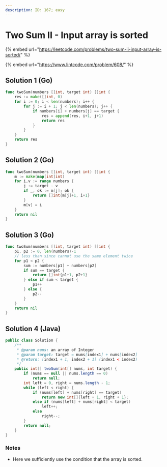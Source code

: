 ```yaml
---
description: ID: 167; easy
---
```

# Two Sum II - Input array is sorted

{% embed url="https://leetcode.com/problems/two-sum-ii-input-array-is-sorted/" %}

{% embed url="https://www.lintcode.com/problem/608/" %}

## Solution 1 (Go)

```go
func twoSum(numbers []int, target int) []int {
    res := make([]int, 0)
    for i := 0; i < len(numbers); i++ {
        for j := i + 1; j < len(numbers); j++ {
            if numbers[i] + numbers[j] == target {
                res = append(res, i+1, j+1)
                return res
            }
        }
    }
    return res
}
```

## Solution 2 (Go)

```go
func twoSum(numbers []int, target int) []int {
    m := make(map[int]int)
    for i,v := range numbers {
        j := target - v
        if _, ok := m[j]; ok {
            return []int{m[j]+1, i+1}
        }
        m[v] = i
    }
    return nil
}
```

## Solution 3 (Go)

```go
func twoSum(numbers []int, target int) []int {
    p1, p2 := 0, len(numbers)-1
    // less than since cannot use the same element twice
    for p1 < p2 {
        sum := numbers[p1] + numbers[p2]
        if sum == target {
            return []int{p1+1, p2+1}
        } else if sum < target {
            p1++
        } else {
            p2--
        }
    }
    return nil
}
```

## Solution 4 (Java)

```java
public class Solution {
    /**
     * @param nums: an array of Integer
     * @param target: target = nums[index1] + nums[index2]
     * @return: [index1 + 1, index2 + 1] (index1 < index2)
     */
    public int[] twoSum(int[] nums, int target) {
        if (nums == null || nums.length == 0)
            return null;
        int left = 0, right = nums.length - 1;
        while (left < right) {
            if (nums[left] + nums[right] == target)
                return new int[]{left + 1, right + 1};
            else if (nums[left] + nums[right] < target)
                left++;
            else
                right--;
        }
        return null;
    }
}
```

### Notes

* Here we sufficiently use the condition that the array is sorted.
